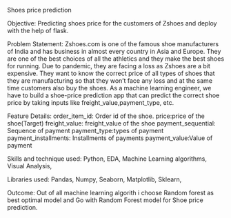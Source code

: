 Shoes price prediction

Objective:
Predicting shoes price for the customers of Zshoes and deploy with the help of flask.

Problem Statement:
Zshoes.com is one of the famous shoe manufacturers of India and has business in
almost every country in Asia and Europe. They are one of the best choices of all the
athletics and they make the best shoes for running. Due to pandemic, they are facing a
loss as Zshoes are a bit expensive. They want to know the correct price of all types of
shoes that they are manufacturing so that they won’t face any loss and at the same
time customers also buy the shoes. As a machine learning engineer, we have to build a
shoe-price prediction app that can predict the correct shoe price by taking inputs like
freight_value,payment_type, etc.

Feature Details:
order_item_id: Order id of the shoe.
price:price of the shoe(Target)
freight_value: freight_value of the shoe
payment_sequential: Sequence of payment
payment_type:types of payment
payment_installments: Installments of payments
payment_value:Value of payment

Skills and technique used:
Python,
EDA,
Machine Learning algorithms,
Visual Analysis,

Libraries used:
Pandas,
Numpy,
Seaborn,
Matplotlib,
Sklearn,

Outcome:
Out of all machine learning algorith i choose Random forest as best optimal model and Go with Random Forest model for Shoe price prediction.
